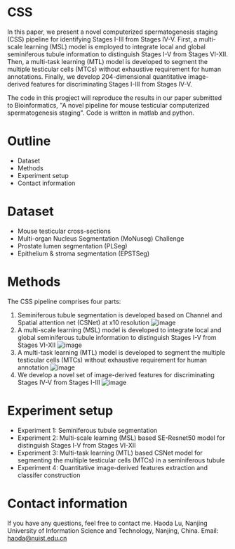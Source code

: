 # CSS
In this paper, we present a novel computerized spermatogenesis staging (CSS) pipeline for identifying Stages I-III from Stages IV-V. First, a multi-scale learning (MSL) model is employed to integrate local and global seminiferous tubule information to distinguish Stages I-V from Stages VI-XII. Then, a multi-task learning (MTL) model is developed to segment the multiple testicular cells (MTCs) without exhaustive requirement for human annotations. Finally, we develop 204-dimensional quantitative image-derived features for discriminating Stages I-III from Stages IV-V.

The code in this progject will reproduce the results in our paper submitted to Bioinformatics, "A novel pipeline for mouse testicular computerized spermatogenesis staging". Code is written in matlab and python.

# Outline

* Dataset
* Methods
* Experiment setup
* Contact information

# Dataset 
* Mouse testicular cross-sections
* Multi-organ Nucleus Segmentation (MoNuseg) Challenge
* Prostate lumen segmentation (PLSeg)
* Epithelium & stroma segmentation (EPSTSeg)


# Methods
The CSS pipeline comprises four parts: 
1) Seminiferous tubule segmentation is developed based on Channel and Spatial attention net (CSNet) at x10 resolution
![image](https://github.com/jydada/CSS/blob/main/seminiferous%20segmentation/STseg.jpg)
2) A multi-scale learning (MSL) model is developed to integrate local and global seminiferous tubule information to distinguish Stages I-V from Stages VI-XII
![image](https://github.com/jydada/CSS/blob/main/MSL-classification%20for%20Stages%20I-V/MSL.jpg)
3) A multi-task learning (MTL) model is developed to segment the multiple testicular cells (MTCs) without exhaustive requirement for human annotation
![image](https://github.com/jydada/CSS/blob/main/MTL-MTCs%20Segmentation/MTL.jpg)
4) We develop a novel set of image-derived features for discriminating Stages IV-V from Stages I-III
![image](https://github.com/jydada/CSS/blob/main/Image-derived%20features/feature.jpg)

# Experiment setup
* Experiment 1: Seminiferous tubule segmentation
* Experiment 2: Multi-scale learning (MSL) based SE-Resnet50 model for distinguish Stages I-V from Stages VI-XII
* Experiment 3: Multi-task learning (MTL) based CSNet model for segmenting the multiple testicular cells (MTCs) in a seminiferous tubule
* Experiment 4: Quantitative image-derived features extraction and classifer construction


# Contact information
If you have any questions, feel free to contact me.
Haoda Lu, Nanjing University of Information Science and Technology, Nanjing, China. Email: haoda@nuist.edu.cn
